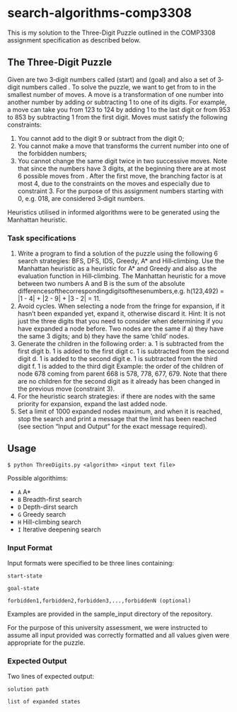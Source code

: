 # search-algorithms-comp3308

This is my solution to the Three-Digit Puzzle outlined in the COMP3308 assignment specification as described below. 

## The Three-Digit Puzzle
Given are two 3‐digit numbers called   (start) and   (goal) and also a set of 3‐digit numbers called          . To solve the puzzle, we want to get from   to   in the smallest number of moves. A move is a transformation of one number into another number by adding or subtracting 1 to one of its digits. For example, a move can take you from 123 to 124 by adding 1 to the last digit or from 953 to 853 by subtracting 1 from the first digit. Moves must satisfy the following constraints:
1. You cannot add to the digit 9 or subtract from the digit 0;
2. You cannot make a move that transforms the current number into one of the forbidden
numbers;
3. You cannot change the same digit twice in two successive moves.
Note that since the numbers have 3 digits, at the beginning there are at most 6 possible moves from  . After the first move, the branching factor is at most 4, due to the constraints on the moves and especially due to constraint 3.
For the purpose of this assignment numbers starting with 0, e.g. 018, are considered 3‐digit numbers.

Heuristics utilised in informed algorithms were to be generated using the Manhattan heuristic.

### Task specifications
1. Write a program to find a solution of the puzzle using the following 6 search strategies: BFS, DFS, IDS, Greedy, A* and Hill‐climbing. Use the Manhattan heuristic as a heuristic for A* and Greedy and also as the evaluation function in Hill‐climbing.
The Manhattan heuristic for a move between two numbers A and B is the sum of the absolute differencesofthecorrespondingdigitsofthesenumbers,e.g. h(123,492) = |1 - 4| + |2 - 9| + |3 - 2| = 11.
2. Avoid cycles. When selecting a node from the fringe for expansion, if it hasn’t been expanded yet, expand it, otherwise discard it. Hint: It is not just the three digits that you need to consider when determining if you have expanded a node before. Two nodes are the same if a) they have the same 3 digits; and b) they have the same ‘child’ nodes.
3. Generate the children in the following order:
  a. 1 is subtracted from the first digit
  b. 1 is added to the first digit
  c. 1 is subtracted from the second digit
  d. 1 is added to the second digit
  e. 1 is subtracted from the third digit
  f. 1 is added to the third digit
Example: the order of the children of node 678 coming from parent 668 is 578, 778, 677, 679. Note that there are no children for the second digit as it already has been changed in the previous move (constraint 3).
4. For the heuristic search strategies: if there are nodes with the same priority for expansion, expand the last added node.
5. Set a limit of 1000 expanded nodes maximum, and when it is reached, stop the search and print a message that the limit has been reached (see section “Input and Output” for the exact message required).

## Usage
`$ python ThreeDigits.py <algorithm> <input text file>`

Possible algorithims:
- `A` A*
- `B` Breadth-first search
- `D` Depth-dirst search
- `G` Greedy search
- `H` Hill-climbing search
- `I` Iterative deepening search

### Input Format
Input formats were specified to be three lines containing:

`start-state`

`goal-state`

`forbidden1,forbidden2,forbidden3,...,forbiddenN (optional)`

Examples are provided in the sample_input directory of the repository.

For the purpose of this university assessment, we were instructed to assume all input provided was correctly formatted and all values given were appropriate for the puzzle.

### Expected Output
Two lines of expected output:

`solution path`

`list of expanded states`
